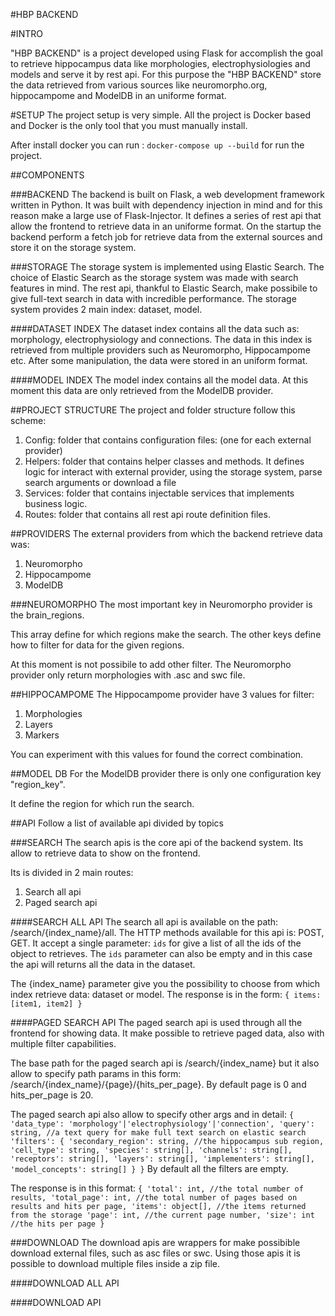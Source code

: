 #HBP BACKEND

#INTRO

"HBP BACKEND" is a project developed using Flask for accomplish the goal to retrieve hippocampus data like morphologies, electrophysiologies
and models and serve it by rest api. For this purpose the "HBP BACKEND" store the data retrieved from various sources like neuromorpho.org, hippocampome and ModelDB in an uniforme format.

#SETUP
The project setup is very simple. All the project is Docker based and Docker is the only tool that you must manually install.

After install docker you can run :
`docker-compose up --build` for run the project.

##COMPONENTS

###BACKEND
The backend is built on Flask, a web development framework written in Python.
It was built with dependency injection in mind and for this reason make a large use of Flask-Injector. 
It defines a series of rest api that allow the frontend to retrieve data in an uniforme format.
On the startup the backend perform a fetch job for retrieve data from the external sources and store it on the storage system.

###STORAGE
The storage system is implemented using Elastic Search.
The choice of Elastic Search as the storage system was made with search features in mind.
The rest api, thankful to Elastic Search, make possibile to give full-text search in data with incredible performance.
The storage system provides 2 main index: dataset, model.

####DATASET INDEX
The dataset index contains all the data such as: morphology, electrophysiology and connections.
The data in this index is retrieved from multiple providers such as Neuromorpho, Hippocampome etc.
After some manipulation, the data were stored in an uniform format.


####MODEL INDEX
The model index contains all the model data.
At this moment this data are only retrieved from the ModelDB provider.


##PROJECT STRUCTURE
The project and folder structure follow this scheme:
1. Config: folder that contains configuration files: (one for each external provider)
2. Helpers: folder that contains helper classes and methods. It defines logic for interact with external provider, using the storage system, parse search arguments or download a file
3. Services: folder that contains injectable services that implements business logic.
4. Routes: folder that contains all rest api route definition files.

##PROVIDERS
The external providers from which the backend retrieve data was:
1. Neuromorpho
2. Hippocampome
3. ModelDB

###NEUROMORPHO
The most important key in Neuromorpho provider is the brain_regions.

This array define for which regions make the search.
The other keys define how to filter for data for the given regions.

At this moment is not possibile to add other filter.
The Neuromorpho provider only return morphologies with .asc and swc file.

##HIPPOCAMPOME
The Hippocampome provider have 3 values for filter:
1. Morphologies
2. Layers
3. Markers

You can experiment with this values for found the correct combination.

##MODEL DB
For the ModelDB provider there is only one configuration key "region_key".

It define the region for which run the search.


##API
Follow a list of available api divided by topics

###SEARCH
The search apis is the core api of the backend system.
Its allow to retrieve data to show on the frontend.

Its is divided in 2 main routes:
1. Search all api
2. Paged search api

####SEARCH ALL API
The search all api is available on the path: /search/{index_name}/all. The HTTP methods available for this api is: POST, GET.
It accept a single parameter: `ids` for give a list of all the ids of the object to retrieves. The `ids` parameter can also be empty and in this case the api will returns all the data in the dataset.

The {index_name} parameter give you the possibility to choose from which index retrieve data: dataset or model.
The response is in the form: `{
    items: [item1, item2]
}`

####PAGED SEARCH API
The paged search api is used through all the frontend for showing data. It make possible to retrieve paged data, also with multiple filter capabilities.

The base path for the paged search api is /search/{index_name} but it also allow to specify path params in this form: /search/{index_name}/{page}/{hits_per_page}.
By default page is 0 and hits_per_page is 20.

The paged search api also allow to specify other args and in detail:
`
{
    'data_type': 'morphology'|'electrophysiology'|'connection',
    'query': string, //a text query for make full text search on elastic search
    'filters': {
        'secondary_region': string, //the hippocampus sub region,
        'cell_type': string,
        'species': string[],
        'channels': string[],
        'receptors': string[],
        'layers': string[],
        'implementers': string[],
        'model_concepts': string[]
    }
}
`
By default all the filters are empty.

The response is in this format:
`{
    'total': int, //the total number of results,
    'total_page': int, //the total number of pages based on results and hits per page,
    'items': object[], //the items returned from the storage
    'page': int, //the current page number,
    'size': int //the hits per page
}`

###DOWNLOAD
The download apis are wrappers for make possibible download external files, such as asc files or swc. Using those apis it is possible to download multiple files inside a zip file.


####DOWNLOAD ALL API



####DOWNLOAD API

